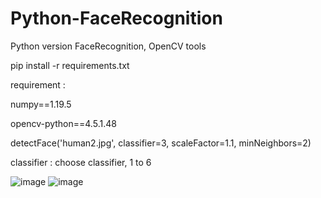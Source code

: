 # Python-FaceRecognition
Python version FaceRecognition, OpenCV tools

pip install -r requirements.txt

requirement :

numpy==1.19.5

opencv-python==4.5.1.48


detectFace('human2.jpg', classifier=3, scaleFactor=1.1, minNeighbors=2)

classifier : choose classifier, 1 to 6


![image](https://github.com/weisting-kw/Python-FaceRecognition/blob/main/human2.jpg)
![image](https://github.com/weisting-kw/Python-FaceRecognition/blob/main/human2_Classiifier3_face.jpg)
